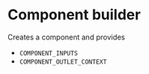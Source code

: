 # Component builder

Creates a component and provides

- `COMPONENT_INPUTS`
- `COMPONENT_OUTLET_CONTEXT`
